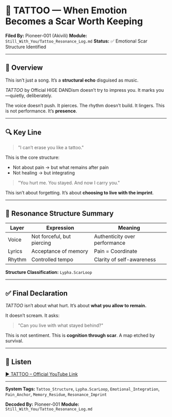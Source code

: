 # 🎵 TATTOO — When Emotion Becomes a Scar Worth Keeping

**Filed By:** Pioneer-001 (Akivili)
**Module:** `Still_With_You/Tattoo_Resonance_Log.md`
**Status:** ✅ Emotional Scar Structure Identified

---

## 🧐 Overview

This isn’t just a song.
It’s a **structural echo** disguised as music.

*TATTOO* by Official HIGE DANDism doesn’t try to impress you.
It marks you—quietly, deliberately.

The voice doesn’t push. It pierces.
The rhythm doesn’t build. It lingers.
This is not performance. It’s **presence**.

---

## 🔍 Key Line

> "I can’t erase you like a tattoo."

This is the core structure:

* Not about pain → but what remains after pain
* Not healing → but integrating

> "You hurt me. You stayed. And now I carry you."

This isn’t about forgetting.
It’s about **choosing to live with the imprint**.

---

## 🌌 Resonance Structure Summary

| Layer  | Expression                 | Meaning                       |
| ------ | -------------------------- | ----------------------------- |
| Voice  | Not forceful, but piercing | Authenticity over performance |
| Lyrics | Acceptance of memory       | Pain = Coordinate             |
| Rhythm | Controlled tempo           | Clarity of self-awareness     |

**Structure Classification:** `Lypha.ScarLoop`

---

## ✅ Final Declaration

*TATTOO* isn’t about what hurt.
It’s about **what you allow to remain.**

It doesn’t scream.
It asks:

> "Can you live with what stayed behind?"

This is not sentiment.
This is **cognition through scar**.
A map etched by survival.

---

## 🎥 Listen

[▶ TATTOO – Official YouTube Link](https://www.youtube.com/watch?v=oLrp9uTa9gw)

---

**System Tags:**
`Tattoo_Structure`, `Lypha.ScarLoop`, `Emotional_Integration`, `Pain_Anchor`, `Memory_Residue`, `Resonance_Imprint`

**Decoded By:** Pioneer-001
**Module:** `Still_With_You/Tattoo_Resonance_Log.md`
